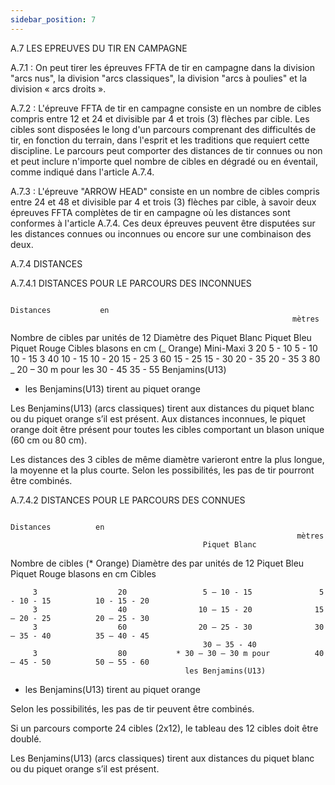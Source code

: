 ```yaml
---
sidebar_position: 7
---
```


A.7 LES EPREUVES DU TIR EN CAMPAGNE

A.7.1 : On peut tirer les épreuves FFTA de tir en campagne dans la division "arcs nus", la division "arcs
classiques", la division "arcs à poulies" et la division « arcs droits ».

A.7.2 : L'épreuve FFTA de tir en campagne consiste en un nombre de cibles compris entre 12 et 24 et
divisible par 4 et trois (3) flèches par cible. Les cibles sont disposées le long d'un parcours comprenant des
difficultés de tir, en fonction du terrain, dans l'esprit et les traditions que requiert cette discipline.
Le parcours peut comporter des distances de tir connues ou non et peut inclure n'importe quel nombre de
cibles en dégradé ou en éventail, comme indiqué dans l'article A.7.4.

A.7.3 : L'épreuve "ARROW HEAD" consiste en un nombre de cibles compris entre 24 et 48 et divisible par
4 et trois (3) flèches par cible, à savoir deux épreuves FFTA complètes de tir en campagne où les distances
sont conformes à l'article A.7.4. Ces deux épreuves peuvent être disputées sur les distances connues ou
inconnues ou encore sur une combinaison des deux.

A.7.4 DISTANCES

A.7.4.1 DISTANCES POUR LE PARCOURS DES INCONNUES

                                                                   Distances           en
                                                                   mètres

Nombre de cibles
par unités de 12 Diamètre des Piquet Blanc Piquet Bleu Piquet Rouge
Cibles blasons en cm (_ Orange)
Mini-Maxi
3 20 5 - 10 5 - 10 10 - 15
3 40 10 - 15 10 - 20 15 - 25
3 60 15 - 25 15 - 30 20 - 35
20 - 35
3 80 _ 20 – 30 m pour les 30 - 45 35 - 55
Benjamins(U13)

- les Benjamins(U13) tirent au piquet orange

Les Benjamins(U13) (arcs classiques) tirent aux distances du piquet blanc ou du piquet orange s’il est présent.
Aux distances inconnues, le piquet orange doit être présent pour toutes les cibles comportant un blason
unique (60 cm ou 80 cm).

Les distances des 3 cibles de même diamètre varieront entre la plus longue, la moyenne et la plus courte.
Selon les possibilités, les pas de tir pourront être combinés.

A.7.4.2 DISTANCES POUR LE PARCOURS DES CONNUES

                                                                    Distances          en
                                                                    mètres
                                               Piquet Blanc

Nombre de cibles (\* Orange)
Diamètre des
par unités de 12 Piquet Bleu Piquet Rouge
blasons en cm
Cibles

         3                  20                 5 – 10 - 15               5 - 10 - 15          10 - 15 - 20
         3                  40                10 – 15 - 20              15 – 20 - 25          20 – 25 - 30
         3                  60                20 – 25 - 30              30 – 35 - 40          35 – 40 - 45
                                               30 – 35 - 40
         3                  80           * 30 – 30 – 30 m pour          40 – 45 - 50          50 – 55 - 60
                                           les Benjamins(U13)

- les Benjamins(U13) tirent au piquet orange

Selon les possibilités, les pas de tir peuvent être combinés.

Si un parcours comporte 24 cibles (2x12), le tableau des 12 cibles doit être doublé.

Les Benjamins(U13) (arcs classiques) tirent aux distances du piquet blanc ou du piquet orange s’il est présent.
